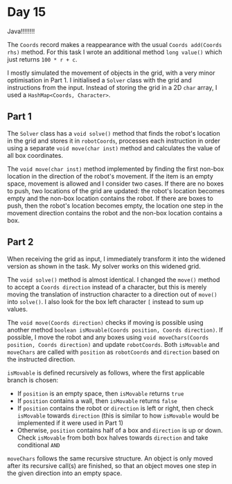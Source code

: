 # Day 15

Java!!!!!!!!

The `Coords` record makes a reappearance with the usual `Coords add(Coords rhs)` method. For this task I wrote an additional method `long value()` which just returns `100 * r + c`.

I mostly simulated the movement of objects in the grid, with a very minor optimisation in Part 1. I initialised a `Solver` class with the grid and instructions from the input. Instead of storing the grid in a 2D `char` array, I used a `HashMap<Coords, Character>`.

## Part 1

The `Solver` class has a `void solve()` method that finds the robot's location in the grid and stores it in `robotCoords`, processes each instruction in order using a separate `void move(char inst)` method and calculates the value of all box coordinates.

The `void move(char inst)` method implemented by finding the first non-box location in the direction of the robot's movement. If the item is an empty space, movement is allowed and I consider two cases. If there are no boxes to push, two locations of the grid are updated: the robot's location becomes empty and the non-box location contains the robot. If there are boxes to push, then the robot's location becomes empty, the location one step in the movement direction contains the robot and the non-box location contains a box.

## Part 2

When receiving the grid as input, I immediately transform it into the widened version as shown in the task. My solver works on this widened grid.

The `void solve()` method is almost identical. I changed the `move()` method to accept a `Coords direction` instead of a character, but this is merely moving the translation of instruction character to a direction out of `move()` into `solve()`. I also look for the box left character `[` instead to sum up values.

The `void move(Coords direction)` checks if moving is possible using another method `boolean isMovable(Coords position, Coords direction)`. If possible, I move the robot and any boxes using `void moveChars(Coords position, Coords direction)` and update `robotCoords`. Both `isMovable` and `moveChars` are called with `position` as `robotCoords` and `direction` based on the instructed direction.

`isMovable` is defined recursively as follows, where the first applicable branch is chosen:

* If `position` is an empty space, then `isMovable` returns `true`
* If `position` contains a wall, then `isMovable` returns `false`
* If `position` contains the robot or `direction` is left or right, then check `isMovable` towards `direction` (this is similar to how `isMovable` would be implemented if it were used in Part 1)
* Otherwise, `position` contains half of a box and `direction` is up or down. Check `isMovable` from both box halves towards `direction` and take conditional `AND`

`moveChars` follows the same recursive structure. An object is only moved after its recursive call(s) are finished, so that an object moves one step in the given direction into an empty space.